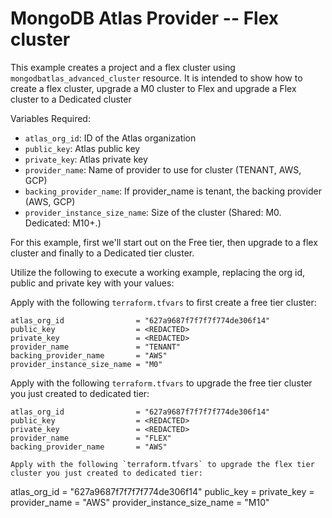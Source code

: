 # MongoDB Atlas Provider -- Flex cluster
This example creates a project and a flex cluster using `mongodbatlas_advanced_cluster` resource. It is intended to show how to create a flex cluster, upgrade a M0 cluster to Flex and upgrade a Flex cluster to a Dedicated cluster

Variables Required:
- `atlas_org_id`: ID of the Atlas organization
- `public_key`: Atlas public key
- `private_key`: Atlas  private key
- `provider_name`: Name of provider to use for cluster (TENANT, AWS, GCP)
- `backing_provider_name`: If provider_name is tenant, the backing provider (AWS, GCP)
- `provider_instance_size_name`: Size of the cluster (Shared: M0. Dedicated: M10+.)

For this example, first we'll start out on the Free tier, then upgrade to a flex cluster and finally to a Dedicated tier cluster.

Utilize the following to execute a working example, replacing the org id, public and private key with your values:

Apply with the following `terraform.tfvars` to first create a free tier cluster:
```
atlas_org_id                = "627a9687f7f7f7f774de306f14"
public_key                  = <REDACTED>
private_key                 = <REDACTED>
provider_name               = "TENANT"
backing_provider_name       = "AWS"
provider_instance_size_name = "M0"
```

Apply with the following `terraform.tfvars` to upgrade the free tier cluster you just created to dedicated tier:
```
atlas_org_id                = "627a9687f7f7f7f774de306f14"
public_key                  = <REDACTED>
private_key                 = <REDACTED>
provider_name               = "FLEX"
backing_provider_name       = "AWS"

Apply with the following `terraform.tfvars` to upgrade the flex tier cluster you just created to dedicated tier:
```
atlas_org_id                = "627a9687f7f7f7f774de306f14"
public_key                  = <REDACTED>
private_key                 = <REDACTED>
provider_name               = "AWS"
provider_instance_size_name = "M10"